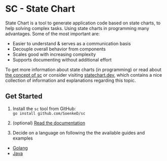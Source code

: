 # SC - State Chart
State Chart is a tool to generate application code based on state charts,
to help solving complex tasks. 
Using state charts in programming many advantages. 
Some of the most important are:
- Easier to understand & serves as a communication basis
- Decouple overall behavior from components
- Scales good with increasing complexity 
- Supports documenting without additional effort

To get more information about state charts (in programming) 
or read about [the concept of sc](docs/concept.md) or
consider visiting [statechart.dev](https://statecharts.dev),
which contains a nice collection of information and explanations 
regarding this topic. 

## Get Started
1. Install the `sc` tool from GitHub: \
`go install github.com/SoenkeD/sc`

2. (optional) [Read the documentation](docs/readme.md)

3. Decide on a language on following the the available guides and examples
- [Golang](https://github.com/SoenkeD/sc-go-templates)
- [Java](https://github.com/SoenkeD/sc-java-templates)